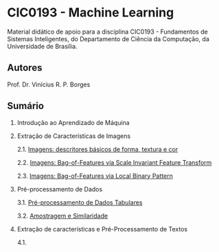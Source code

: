 # CIC0193 - Machine Learning

Material didático de apoio para a disciplina CIC0193 - Fundamentos de Sistemas Inteligentes, do Departamento de Ciência da Computação, da Universidade de Brasília.

## Autores

Prof. Dr. Vinícius R. P. Borges

## Sumário

1. Introdução ao Aprendizado de Máquina
2. Extração de Características de Imagens
   
      2.1. [Imagens: descritores básicos de forma, textura e cor](cap2_1_feature_extraction_text.ipynb)
      
      2.2. [Imagens: Bag-of-Features via Scale Invariant Feature Transform](cap2_2_feature_extraction_sift.ipynb)
      
      2.3. [Imagens: Bag-of-Features via Local Binary Pattern](cap2_3_feature_extraction_lbp.ipynb)
3. Pré-processamento de Dados

      3.1. [Pré-processamento de Dados Tabulares](cap3_1_preprocessamento_dados.ipynb)
      
      3.2. [Amostragem e Similaridade](cap3_2_amostragem_similaridade.ipynb)

4. Extração de características e Pré-Processamento de Textos

      4.1.


      
